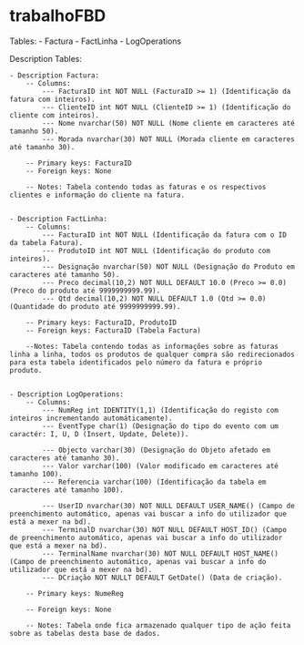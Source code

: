 # trabalhoFBD


Tables:
	- Factura
	- FactLinha
	- LogOperations


Description Tables:
	
	- Description Factura:
		-- Columns:
			--- FacturaID int NOT NULL (FacturaID >= 1) (Identificação da fatura com inteiros).
			--- ClienteID int NOT NULL (ClienteID >= 1) (Identificação do cliente com inteiros).
			--- Nome nvarchar(50) NOT NULL (Nome cliente em caracteres até tamanho 50).
			--- Morada nvarchar(30) NOT NULL (Morada cliente em caracteres até tamanho 30).

		-- Primary keys: FacturaID
		-- Foreign keys: None

		-- Notes: Tabela contendo todas as faturas e os respectivos clientes e informação do cliente na fatura.


	- Description FactLinha:
		-- Columns:
			--- FacturaID int NOT NULL (Identificação da fatura com o ID da tabela Fatura).
			--- ProdutoID int NOT NULL (Identificação do produto com inteiros).
			--- Designação nvarchar(50) NOT NULL (Designação do Produto em caracteres até tamanho 50).
			--- Preco decimal(10,2) NOT NULL DEFAULT 10.0 (Preco >= 0.0) (Preco do produto até 9999999999.99).
			--- Qtd decimal(10,2) NOT NULL DEFAULT 1.0 (Qtd >= 0.0) (Quantidade do produto até 9999999999.99).

		-- Primary keys: FacturaID, ProdutoID
		-- Foreign keys: FacturaID (Tabela Factura)

		--Notes: Tabela contendo todas as informações sobre as faturas linha a linha, todos os produtos de qualquer compra são redirecionados para esta tabela identificados pelo número da fatura e próprio produto.


	- Description LogOperations:
		-- Columns:
			--- NumReg int IDENTITY(1,1) (Identificação do registo com inteiros incrementando automáticamente).
			--- EventType char(1) (Designação do tipo do evento com um caractér: I, U, D (Insert, Update, Delete)).

			--- Objecto varchar(30) (Designação do Objeto afetado em caracteres até tamanho 30).
			--- Valor varchar(100) (Valor modificado em caracteres até tamanho 100).
			--- Referencia varchar(100) (Identificação da tabela em caracteres até tamanho 100).

			--- UserID nvarchar(30) NOT NULL DEFAULT USER_NAME() (Campo de preenchimento automático, apenas vai buscar a info do utilizador que está a mexer na bd).
			--- TerminalD nvarchar(30) NOT NULL DEFAULT HOST_ID() (Campo de preenchimento automático, apenas vai buscar a info do utilizador que está a mexer na bd). 
			--- TerminalName nvarchar(30) NOT NULL DEFAULT HOST_NAME() (Campo de preenchimento automático, apenas vai buscar a info do utilizador que está a mexer na bd).
			--- DCriação NOT NULLT DEFAULT GetDate() (Data de criação).

		-- Primary keys: NumeReg

		-- Foreign keys: None

		-- Notes: Tabela onde fica armazenado qualquer tipo de ação feita sobre as tabelas desta base de dados.
